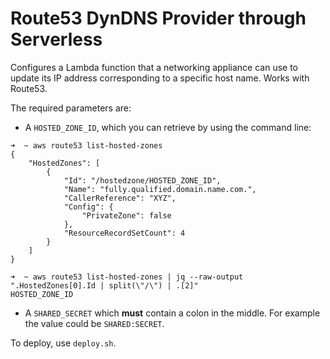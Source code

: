 # Route53 DynDNS Provider through Serverless

Configures a Lambda function that a networking appliance can use to update its IP address corresponding to a specific host name. Works with Route53.

The required parameters are:
 
 - A `HOSTED_ZONE_ID`, which you can retrieve by using the command line:

```$sh
➜  ~ aws route53 list-hosted-zones
{
    "HostedZones": [
        {
            "Id": "/hostedzone/HOSTED_ZONE_ID",
            "Name": "fully.qualified.domain.name.com.",
            "CallerReference": "XYZ",
            "Config": {
                "PrivateZone": false
            },
            "ResourceRecordSetCount": 4
        }
    ]
}

➜  ~ aws route53 list-hosted-zones | jq --raw-output ".HostedZones[0].Id | split(\"/\") | .[2]"
HOSTED_ZONE_ID
```

 - A `SHARED_SECRET` which **must** contain a colon in the middle. For example the value could be `SHARED:SECRET`.

To deploy, use `deploy.sh`.